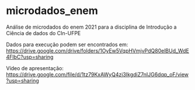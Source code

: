 # microdados_enem
Análise de microdados do enem 2021 para a disciplina de Introdução a Ciência de dados do CIn-UFPE  
  
Dados para execução podem ser encontrados em:  
https://drive.google.com/drive/folders/1OyEw5VqpHVmjvPdQ80elBUd_WdE4FlbC?usp=sharing  
  
Vídeo de apresentação:  
https://drive.google.com/file/d/1tz79KxAWyQ4zj3IkgdiZ7nIJG6dqp_oF/view?usp=sharing
